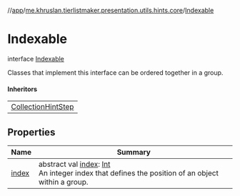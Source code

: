 //[app](../../../index.md)/[me.khruslan.tierlistmaker.presentation.utils.hints.core](../index.md)/[Indexable](index.md)

# Indexable

interface [Indexable](index.md)

Classes that implement this interface can be ordered together in a group.

#### Inheritors

| |
|---|
| [CollectionHintStep](../../me.khruslan.tierlistmaker.presentation.utils.hints.collection/-collection-hint-step/index.md) |

## Properties

| Name | Summary |
|---|---|
| [index](--index--.md) | abstract val [index](--index--.md): [Int](https://kotlinlang.org/api/latest/jvm/stdlib/kotlin/-int/index.html)<br>An integer index that defines the position of an object within a group. |
